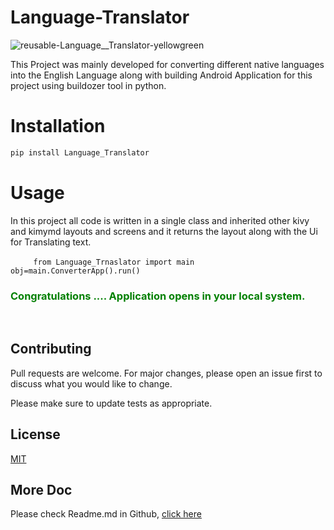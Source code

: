 # Language-Translator
![reusable-Language__Translator-yellowgreen](https://user-images.githubusercontent.com/92179722/147885311-b387c61a-c60c-45ad-b340-4ee10d8c4350.png)

This Project was mainly developed for converting different native languages into the English Language along with building Android Application for this project using     buildozer tool in python.
 
# Installation 
```bash
pip install Language_Translator
```

# Usage
In this project all code is written in a single class and inherited other kivy and kimymd layouts and screens and it returns the layout along with the Ui for Translating text.

  ```
    from Language_Trnaslator import main
    obj=main.ConverterApp().run()
  ```
  
### <font color= "green"> Congratulations .... Application opens in your local system.</font>
  
## Contributing
Pull requests are welcome. For major changes, please open an issue first to discuss what you would like to change.

Please make sure to update tests as appropriate.

## License
[MIT](https://choosealicense.com/licenses/mit/)

## More Doc
Please check Readme.md in Github, [click here](https://github.com/Nagababu91768/Language-Translator/edit/master/README.md)
